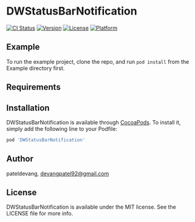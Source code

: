 # DWStatusBarNotification

[![CI Status](https://img.shields.io/travis/pateldevang/DWStatusBarNotification.svg?style=flat)](https://travis-ci.org/pateldevang/DWStatusBarNotification)
[![Version](https://img.shields.io/cocoapods/v/DWStatusBarNotification.svg?style=flat)](https://cocoapods.org/pods/DWStatusBarNotification)
[![License](https://img.shields.io/cocoapods/l/DWStatusBarNotification.svg?style=flat)](https://cocoapods.org/pods/DWStatusBarNotification)
[![Platform](https://img.shields.io/cocoapods/p/DWStatusBarNotification.svg?style=flat)](https://cocoapods.org/pods/DWStatusBarNotification)

## Example

To run the example project, clone the repo, and run `pod install` from the Example directory first.

## Requirements

## Installation

DWStatusBarNotification is available through [CocoaPods](https://cocoapods.org). To install
it, simply add the following line to your Podfile:

```ruby
pod 'DWStatusBarNotification'
```

## Author

pateldevang, devangpatel92@gmail.com

## License

DWStatusBarNotification is available under the MIT license. See the LICENSE file for more info.
